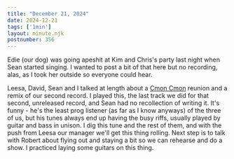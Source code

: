 ```yaml
---
title: "December 21, 2024"
date: 2024-12-21
tags: ['1min']
layout: minute.njk
postnumber: 356
---
```

Edie (our dog) was going apeshit at Kim and Chris's party last night when Sean started singing. I wanted to post a bit of that here but no recording, alas, as I took her outside so everyone could hear.

Leesa, David, Sean and I talked at length about a [Cmon Cmon](https://cmoncmon.bandcamp.com/album/cmon-cmon) reunion and a remix of our second record.  I played this, the last track we did for that second, unreleased record, and Sean had no recollection of writing it. It's funny - he's the least prog listener (as far as I know anyways) of the three of us, but his tunes always end up having the busy riffs, usually played by guitar and bass in unison. I dig this tune and the rest of them, and with the push from Leesa our manager we'll get this thing rolling. Next step is to talk with Robert about flying out and staying a bit so we can rehearse and do a show.  I practiced laying some guitars on this thing.